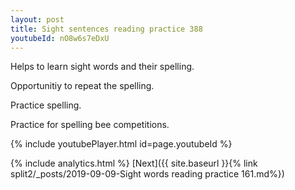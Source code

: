 ```yaml
---
layout: post
title: Sight sentences reading practice 388
youtubeId: nO8w6s7eDxU
---
```

 
 
Helps to learn sight words and their spelling.

Opportunitiy to repeat the spelling. 

Practice spelling. 
 
Practice for spelling bee competitions. 
 
{% include youtubePlayer.html id=page.youtubeId %}
 
 
{% include analytics.html %} 
[Next]({{ site.baseurl }}{% link  split2/_posts/2019-09-09-Sight words reading practice 161.md%})
 
